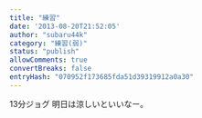 ```yaml
---
title: "練習"
date: '2013-08-20T21:52:05'
author: "subaru44k"
category: "練習(弱)"
status: "publish"
allowComments: true
convertBreaks: false
entryHash: "070952f173685fda51d39319912a0a30"
---
```

13分ジョグ
明日は涼しいといいなー。
